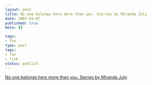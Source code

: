 ```yaml
---
layout: post
title: No one belongs here more than you. Stories by Miranda July
date: 2007-04-07
published: true
meta: {}

tags:
- fun
type: post
tags:
- fun
- link
status: publish
---
```

[No one belongs here more than you. Stories by Miranda July](http://noonebelongsheremorethanyou.com/)<br />
